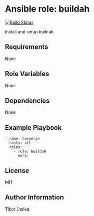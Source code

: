Ansible role: buildah
=========

[![Build Status](https://travis-ci.com/Provizanta/ansible-role-buildah.svg?branch=master)](https://travis-ci.com/Provizanta/ansible-role-buildah)

Install and setup buildah.

Requirements
------------

None

Role Variables
--------------

None

Dependencies
------------

None

Example Playbook
----------------

    - name: Converge
      hosts: all
      roles:
        - role: buildah
          vars:

License
-------

MIT

Author Information
------------------

Tibor Csóka
